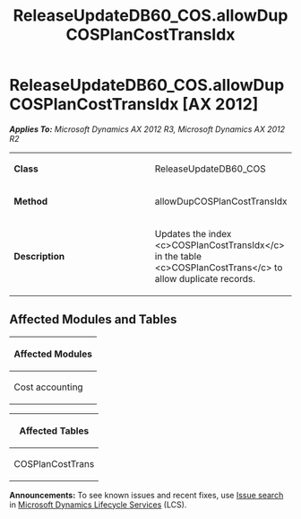 ﻿---
title: ReleaseUpdateDB60_COS.allowDupCOSPlanCostTransIdx
TOCTitle: ReleaseUpdateDB60_COS.allowDupCOSPlanCostTransIdx
ms:assetid: fca443e1-77a8-69e9-7429-177aac61d5c7
ms:mtpsurl: https://msdn.microsoft.com/en-us/library/JJ720148(v=AX.60)
ms:contentKeyID: 49712454
ms.date: 05/18/2015
mtps_version: v=AX.60
---

# ReleaseUpdateDB60\_COS.allowDupCOSPlanCostTransIdx [AX 2012]


_**Applies To:** Microsoft Dynamics AX 2012 R3, Microsoft Dynamics AX 2012 R2_

<table>
<colgroup>
<col style="width: 50%" />
<col style="width: 50%" />
</colgroup>
<tbody>
<tr class="odd">
<td><p><strong>Class</strong></p></td>
<td><p>ReleaseUpdateDB60_COS</p></td>
</tr>
<tr class="even">
<td><p><strong>Method</strong></p></td>
<td><p>allowDupCOSPlanCostTransIdx</p></td>
</tr>
<tr class="odd">
<td><p><strong>Description</strong></p></td>
<td><p>Updates the index &lt;c&gt;COSPlanCostTransIdx&lt;/c&gt; in the table &lt;c&gt;COSPlanCostTrans&lt;/c&gt; to allow duplicate records.</p></td>
</tr>
</tbody>
</table>


## Affected Modules and Tables

<table>
<colgroup>
<col style="width: 100%" />
</colgroup>
<thead>
<tr class="header">
<th><p>Affected Modules</p></th>
</tr>
</thead>
<tbody>
<tr class="odd">
<td><p>Cost accounting</p></td>
</tr>
</tbody>
</table>


<table>
<colgroup>
<col style="width: 100%" />
</colgroup>
<thead>
<tr class="header">
<th><p>Affected Tables</p></th>
</tr>
</thead>
<tbody>
<tr class="odd">
<td><p>COSPlanCostTrans</p></td>
</tr>
</tbody>
</table>

  
**Announcements:** To see known issues and recent fixes, use [Issue search](http://go.microsoft.com/fwlink/?linkid=389258) in [Microsoft Dynamics Lifecycle Services](http://go.microsoft.com/fwlink/?linkid=306505) (LCS).

